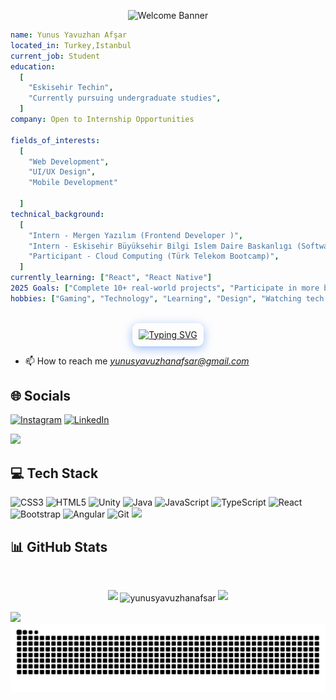

<p align="center">
  <img 
    src="https://capsule-render.vercel.app/api?text=Hello%20Everyone!🕹️&animation=fadeIn&type=waving&color=gradient&height=100" 
    alt="Welcome Banner"
/>
</p>

```yaml
name: Yunus Yavuzhan Afşar
located_in: Turkey,Istanbul
current_job: Student
education:
  [
    "Eskisehir Techin",
    "Currently pursuing undergraduate studies",
  ]
company: Open to Internship Opportunities

fields_of_interests:
  [
    "Web Development",
    "UI/UX Design",
    "Mobile Development"
    
  ]
technical_background:
  [
    "Intern - Mergen Yazılım (Frontend Developer )",
    "Intern - Eskisehir Büyüksehir Bilgi Islem Daire Baskanlıgı (Software Engineer)",
    "Participant - Cloud Computing (Türk Telekom Bootcamp)",
  ]
currently_learning: ["React", "React Native"]
2025 Goals: ["Complete 10+ real-world projects", "Participate in more bootcamps",]
hobbies: ["Gaming", "Technology", "Learning", "Design", "Watching tech talks"]



```







<div align="center">
<!--  <a href="https://github.com/yunusyavuzhanafsar">
  <img src="https://readme-typing-svg.demolab.com?font=Fira+Code&size=28&duration=3000&pause=500&center=true&vCenter=true&width=435&lines=%E2%9C%A8+Yunus+Yavuzhan+Af%C5%9Far+%E2%9C%A8;%F0%9F%93%9A+Software+Developer+%F0%9F%92%BB;Welcome+To+My+Profile+%F0%9F%91%80" alt="Typing SVG" />
</a>
<a href="https://github.com/yunusyavuzhanafsar">
  <img src="https://readme-typing-svg.demolab.com?font=Fira+Code&size=28&duration=3000&pause=500&center=true&vCenter=true&width=600&lines=%E2%9C%A8+Yunus+Yavuzhan+Af%C5%9Far+%E2%9C%A8;%F0%9F%93%9A+Software+Developer+%F0%9F%92%BB;Welcome+To+My+Profile+%F0%9F%91%80" alt="Typing SVG" />
</a> -->
<a href="https://github.com/yunusyavuzhanafsar" target="_blank">
  <img 
    src="https://readme-typing-svg.demolab.com?font=Fira+Code&size=30&duration=2000&pause=500&color=3B82F6&center=true&vCenter=true&width=600&lines=%E2%9C%A8+Yunus+Yavuzhan+Af%C5%9Far+%E2%9C%A8;%F0%9F%93%9A+Software+Developer+%F0%9F%92%BB;Welcome+To+My+Profile+%F0%9F%91%80" 
    alt="Typing SVG" 
    style="box-shadow: 0 4px 15px rgba(59, 130, 246, 0.5); border-radius: 10px; padding: 10px;"
  />
</a>



</div>
<!-- <h3 align="center">I'm living in Eskisehir, Turkey. I am a computer engineering student. I study at Eskişehir Technical University.</h3> -->


 <!-- <p dir="auto">🔭 I’m currently working on Front-end Development. </p>
 <p dir="auto">📚 I’m currently learning React. </p> -->


- 📫 How to reach me *yunusyavuzhanafsar@gmail.com*
<h2 align="left">🌐 Socials</h2>
<p align="left"><a href="https://instagram.com/yavuz.afsr" target="_blank"><img src="https://img.shields.io/badge/Instagram-%23E4405F.svg?logo=Instagram&amp;logoColor=white" alt="Instagram"></a>
<a href="https://linkedin.com/in/yunus-yavuzhan-af%C5%9Far-8aa6a5243" target="_blank"><img src="https://img.shields.io/badge/LinkedIn-%230077B5.svg?logo=linkedin&amp;logoColor=white" alt="LinkedIn"></a>
</p>
<img src="https://user-images.githubusercontent.com/73097560/115834477-dbab4500-a447-11eb-908a-139a6edaec5c.gif" style="max-width: 100%; display: inline-block;" data-target="animated-image.originalImage">





<h2 class="heading-element" dir="auto">💻 Tech Stack</h2>
<p align="left"> <img src="https://img.shields.io/badge/css3-%231572B6.svg?style=for-the-badge&amp;logo=css3&amp;logoColor=white" alt="CSS3">
  <img src="https://img.shields.io/badge/html5-%23E34F26.svg?style=for-the-badge&amp;logo=html5&amp;logoColor=white" alt="HTML5">
   <img src="https://img.shields.io/badge/unity-%23323330.svg?style=for-the-badge&amp;logo=unity&amp;logoColor=%23F7DF1E" alt="Unity">
  <img src="https://img.shields.io/badge/java-%23ED8B00.svg?style=for-the-badge&amp;logo=openjdk&amp;logoColor=white" alt="Java">
  <img src="https://img.shields.io/badge/javascript-%23323330.svg?style=for-the-badge&amp;logo=javascript&amp;logoColor=%23F7DF1E" alt="JavaScript">
 <img src="https://img.shields.io/badge/typescript-%23007ACC.svg?style=for-the-badge&logo=typescript&logoColor=white" alt="TypeScript" style="max-width: 100%;">

<img src="https://img.shields.io/badge/react-%2361DAFB.svg?style=for-the-badge&logo=react&logoColor=white" alt="React" style="width:6.5em;">





 

  
<img src="https://img.shields.io/badge/bootstrap-%23563D7C.svg?style=for-the-badge&logo=bootstrap&logoColor=white" alt="Bootstrap" style="max-width: 100%;">

 
  <img src="https://img.shields.io/badge/angular-%23DD0031.svg?style=for-the-badge&logo=angular&logoColor=white" alt="Angular" data-canonical-src="https://img.shields.io/badge/angular-%23DD0031.svg?style=for-the-badge&logo=angular&logoColor=white" style="max-width: 100%;">





  
<img src="https://img.shields.io/badge/git-%23F05033.svg?style=for-the-badge&logo=git&logoColor=white" alt="Git" style="max-width: 100%;">
<img src="https://camo.githubusercontent.com/ff1d4eb768b74fa335491dd8a7e87d95017665c1570e5a8828fddfdb728da450/68747470733a2f2f63617073756c652d72656e6465722e76657263656c2e6170702f6170693f747970653d776176696e6726636f6c6f723d6772616469656e74266865696768743d3130302673656374696f6e3d666f6f746572" data-canonical-src="https://capsule-render.vercel.app/api?type=waving&amp;color=gradient&amp;height=100&amp;section=footer" style="width: 7.0em;">

  
  

  
<h2 class="heading-element" dir="auto">📊 GitHub Stats</h2>

  
</p>

 

 
 <br />
 
  
  
  <p align="center">
  <a>
    <img heigth="160" width="182" src="https://github.com/yunusyavuzhanafsar/ozel/blob/main/Bird%20Wing%20Bottom%20Left.png">
    <img align="center" src="https://github-readme-stats.vercel.app/api/top-langs/?username=yunusyavuzhanafsar&theme=material-palenight&hide_border=false&include_all_commits=false&count_private=false&layout=compact" alt="yunusyavuzhanafsar" />
    <img heigth="160" width="182" src="https://github.com/yunusyavuzhanafsar/ozel/blob/main/Bird%20Wing%20Bottom%20Right.png">
  </a>
</p>


<img src="https://user-images.githubusercontent.com/73097560/115834477-dbab4500-a447-11eb-908a-139a6edaec5c.gif" style="max-width: 100%; display: inline-block;" data-target="animated-image.originalImage">


<img src="https://github.com/BEPb/BEPb/raw/output/github-contribution-grid-snake.svg" alt="" style="max-width: 100%;">
<!-- <img src="https://raw.githubusercontent.com/zouariste/corona-runner/gh-pages/assets/corona-runner.gif" alt="" style="max-width: 100%; display: inline-block;" data-target="animated-image.originalImage"> -->



